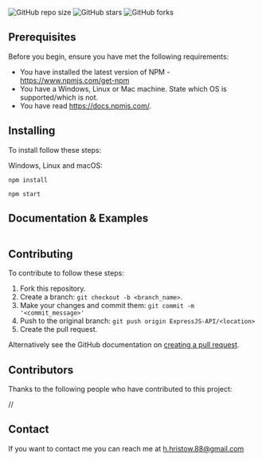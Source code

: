 ![GitHub repo size](https://img.shields.io/github/repo-size/retry2z/ExpressJS-API)
![GitHub stars](https://img.shields.io/github/stars/retry2z/ExpressJS-API?style=social)
![GitHub forks](https://img.shields.io/github/forks/retry2z/ExpressJS-API?style=social)

## Prerequisites

Before you begin, ensure you have met the following requirements:
* You have installed the latest version of NPM - https://www.npmjs.com/get-npm
* You have a Windows, Linux or Mac machine. State which OS is supported/which is not.
* You have read https://docs.npmjs.com/.

## Installing

To install follow these steps:

Windows, Linux and macOS:
```
npm install

npm start
```

## Documentation & Examples

```

```

## Contributing

To contribute to follow these steps:

1. Fork this repository.
2. Create a branch: `git checkout -b <branch_name>`.
3. Make your changes and commit them: `git commit -m '<commit_message>'`
4. Push to the original branch: `git push origin ExpressJS-API/<location>`
5. Create the pull request.

Alternatively see the GitHub documentation on [creating a pull request](https://help.github.com/en/github/collaborating-with-issues-and-pull-requests/creating-a-pull-request).

## Contributors

Thanks to the following people who have contributed to this project:

//

## Contact

If you want to contact me you can reach me at h.hristow.88@gmail.com

